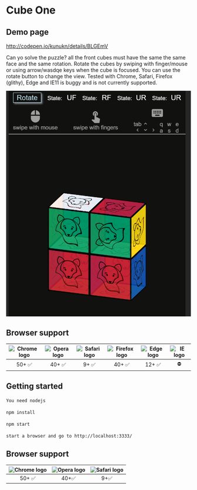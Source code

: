 # Cube One

## Demo page

http://codepen.io/kunukn/details/BLGEmV


Can yo solve the puzzle? all the front cubes must have the same the same face and the same rotation. Rotate the cubes by swiping with finger/mouse or using arrow/wasdqe keys when the cube is focused. You can use the rotate button to change the view. Tested with Chrome, Safari, Firefox (glithy), Edge and IE11 is buggy and is not currently supported.

![demo](/demo/cubeOne.gif?raw=true)

## Browser support

| <img src="https://cdnjs.cloudflare.com/ajax/libs/browser-logos/37.2.0/archive/chrome-android_18-36/chrome-android_18-36_48x48.png" width="48px" height="48px" alt="Chrome logo"> | <img src="https://cdnjs.cloudflare.com/ajax/libs/browser-logos/37.2.0/archive/opera_10-14/opera_10-14_48x48.png" width="48px" height="48px" alt="Opera logo"> | <img src="https://cdnjs.cloudflare.com/ajax/libs/browser-logos/37.2.0/archive/safari_1-7/safari_1-7_48x48.png" width="48px" height="48px" alt="Safari logo"> |<img src="https://cdnjs.cloudflare.com/ajax/libs/browser-logos/37.2.0/archive/firefox_1.5-3/firefox_1.5-3_48x48.png" width="48px" height="48px" alt="Firefox logo"> |<img src="https://cdnjs.cloudflare.com/ajax/libs/browser-logos/37.2.0/edge/edge_48x48.png" width="48px" height="48px" alt="Edge logo"> | <img src="https://cdnjs.cloudflare.com/ajax/libs/browser-logos/37.2.0/internet-explorer/internet-explorer_48x48.png" width="48px" height="48px" alt="IE logo"> |
|:---:|:---:|:---:|:---:|:---:|:---:|
| 50+ ✅ | 40+ ✅ | 9+ ✅ | 40+ ✅ | 12+ ✅ | ⛔ |


## Getting started
```
You need nodejs

npm install

npm start

start a browser and go to http://localhost:3333/
```

## Browser support

| <img src="https://cdnjs.cloudflare.com/ajax/libs/browser-logos/37.2.0/archive/chrome-android_18-36/chrome-android_18-36_128x128.png" width="48px" height="48px" alt="Chrome logo"> | <img src="https://cdnjs.cloudflare.com/ajax/libs/browser-logos/37.2.0/archive/opera_10-14/opera_10-14_128x128.png" width="48px" height="48px" alt="Opera logo"> | <img src="https://cdnjs.cloudflare.com/ajax/libs/browser-logos/37.2.0/archive/safari_1-7/safari_1-7_128x128.png" width="48px" height="48px" alt="Safari logo"> 
|:---:|:---:|:---:|
| 50+ ✅ | 40+✅ | 9+✅ |
